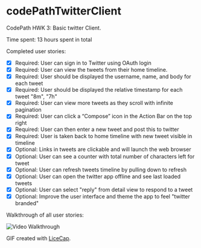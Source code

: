 # codePathTwitterClient
CodePath HWK 3: Basic twitter Client.

Time spent: 13 hours spent in total

Completed user stories:

 * [x] Required: User can sign in to Twitter using OAuth login
 * [x] Required: User can view the tweets from their home timeline.
 * [x] Required: User should be displayed the username, name, and body for each tweet
 * [x] Required: User should be displayed the relative timestamp for each tweet "8m", "7h"
 * [x] Required: User can view more tweets as they scroll with infinite pagination
 * [x] Required: User can click a “Compose” icon in the Action Bar on the top right
 * [x] Required: User can then enter a new tweet and post this to twitter
 * [x] Required: User is taken back to home timeline with new tweet visible in timeline
 * [x] Optional: Links in tweets are clickable and will launch the web browser
 * [x] Optional: User can see a counter with total number of characters left for tweet
 * [x] Optional: User can refresh tweets timeline by pulling down to refresh
 * [x] Optional: User can open the twitter app offline and see last loaded tweets
 * [x] Optional: User can select "reply" from detail view to respond to a tweet
 * [x] Optional: Improve the user interface and theme the app to feel "twitter branded"

Walkthrough of all user stories:

![Video Walkthrough](https://github.com/koda0611/codePathTwitterClient/blob/master/mySimpleTweets.gif)

GIF created with [LiceCap](http://www.cockos.com/licecap/).
